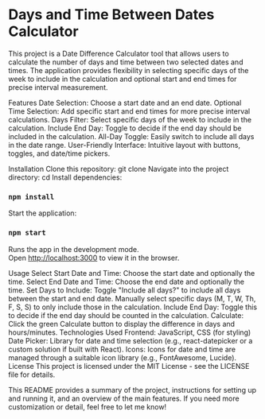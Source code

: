 # Days and Time Between Dates Calculator

This project is a Date Difference Calculator tool that allows users to calculate the number of days and time between two selected dates and times. The application provides flexibility in selecting specific days of the week to include in the calculation and optional start and end times for precise interval measurement.

Features
Date Selection: Choose a start date and an end date.
Optional Time Selection: Add specific start and end times for more precise interval calculations.
Days Filter: Select specific days of the week to include in the calculation.
Include End Day: Toggle to decide if the end day should be included in the calculation.
All-Day Toggle: Easily switch to include all days in the date range.
User-Friendly Interface: Intuitive layout with buttons, toggles, and date/time pickers.

Installation
Clone this repository:
git clone <repository-url>
Navigate into the project directory:
cd 
Install dependencies:
### `npm install`
Start the application:
### `npm start`

Runs the app in the development mode.\
Open [http://localhost:3000](http://localhost:3000) to view it in the browser.

Usage
Select Start Date and Time: Choose the start date and optionally the time.
Select End Date and Time: Choose the end date and optionally the time.
Set Days to Include:
Toggle "Include all days?" to include all days between the start and end date.
Manually select specific days (M, T, W, Th, F, S, S) to only include those in the calculation.
Include End Day: Toggle this to decide if the end day should be counted in the calculation.
Calculate: Click the green Calculate button to display the difference in days and hours/minutes.
Technologies Used
Frontend: JavaScript, CSS (for styling)
Date Picker: Library for date and time selection (e.g., react-datepicker or a custom solution if built with React).
Icons: Icons for date and time are managed through a suitable icon library (e.g., FontAwesome, Lucide).
License
This project is licensed under the MIT License - see the LICENSE file for details.

This README provides a summary of the project, instructions for setting up and running it, and an overview of the main features. If you need more customization or detail, feel free to let me know!

